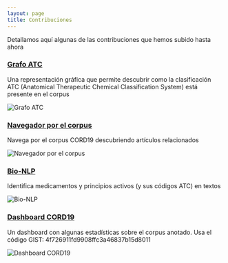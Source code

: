 ```yaml
---
layout: page
title: Contribuciones
---
```


Detallamos aquí algunas de las contribuciones que hemos subido hasta ahora

### [Grafo ATC](http://librairy.github.io/covid19/graph.html)

Una representación gráfica que permite descubrir como la clasificación ATC (Anatomical Therapeutic Chemical Classification System) está presente en el corpus

![Grafo ATC](../img/contributions/graph-3.png)

### [Navegador por el corpus](http://librairy.github.io/covid19/explorer.html)

Navega por el corpus CORD19 descubriendo artículos relacionados

![Navegador por el corpus](../img/contributions/explorer-2.png)

### [Bio-NLP](http://librairy.github.io/bio-nlp/)
Identifica medicamentos y principios activos (y sus códigos ATC) en textos

![Bio-NLP](../img/contributions/bio-nlp-2.png)

### [Dashboard CORD19](http://librairy.linkeddata.es/data/dashboard)

Un dashboard con algunas estadísticas sobre el corpus anotado. Usa el código GIST: 4f726911fd9908ffc3a46837b15d8011

![Dashboard CORD19](../img/contributions/dashboard-2.png)


<!-- Section
<section>
<div class="container">
      <div class="content-section-heading text-center">
        <h3 class="text-secondary mb-0">OEG-UPM</h3>
        <h2 class="mb-5">CORD19-based Contributions</h2>
      </div>
      <div class="row no-gutters">
        <div class="col-lg-6">
          <a class="portfolio-item" href="graph.html" target="_blank">
            <span class="caption">
              <span class="caption-content">
                <h2>ATC Network</h2>
                <p class="mb-0">Discover how the Anatomical Therapeutic Chemical Classification System is present in this area</p>
              </span>
            </span>
            <img class="img-fluid" src="../img/contributions/graph-3.png" alt="">
          </a>
        </div>
        <div class="col-lg-6">
          <a class="portfolio-item" href="explorer.html" target="_blank">
            <span class="caption">
              <span class="caption-content">
                <h2>Corpus Browsing</h2>
                <p class="mb-0">Browse the CORD19 corpus discovering related articles</p>
              </span>
            </span>
            <img class="img-fluid" src="../img/contributions/explorer-2.png" alt="">
          </a>
        </div>
        <div class="col-lg-6">
          <a class="portfolio-item" href="http://librairy.github.io/bio-nlp/" target="_blank">
            <span class="caption">
              <span class="caption-content">
                <h2>Bio-NLP</h2>
                <p class="mb-0">Identifies drugs (and ATC codes) in pieces of text</p>
              </span>
            </span>
            <img class="img-fluid" src="../img/contributions/bio-nlp-2.png" alt="">
          </a>
        </div>
        <div class="col-lg-6">
          <a class="portfolio-item" href="http://librairy.linkeddata.es/data/dashboard" target="_blank">
            <span class="caption">
              <span class="caption-content">
                <h2>CORD19 Stats</h2>
                <p class="mb-0">Some statistics about this annotated corpus. Use the GIST code: 4f726911fd9908ffc3a46837b15d8011</p>
              </span>
            </span>
            <img class="img-fluid" src="../img/contributions/dashboard-2.png" alt="">
          </a>
        </div>
      </div>
    </div>
</section>-->
